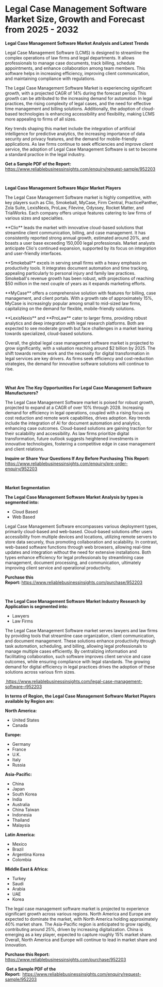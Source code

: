 <p><h1>Legal Case Management Software Market Size, Growth and Forecast from 2025 - 2032</h1></p><p><strong>Legal Case Management Software Market Analysis and Latest Trends</strong></p>
<p><p>Legal Case Management Software (LCMS) is designed to streamline the complex operations of law firms and legal departments. It allows professionals to manage case documents, track billing, schedule appointments, and enhance collaboration among team members. This software helps in increasing efficiency, improving client communication, and maintaining compliance with regulations.</p><p>The Legal Case Management Software Market is experiencing significant growth, with a projected CAGR of 14% during the forecast period. This growth can be attributed to the increasing demand for automation in legal practices, the rising complexity of legal cases, and the need for effective time management and billing solutions. Additionally, the adoption of cloud-based technologies is enhancing accessibility and flexibility, making LCMS more appealing to firms of all sizes.</p><p>Key trends shaping this market include the integration of artificial intelligence for predictive analytics, the increasing importance of data security and privacy features, and the demand for mobile-friendly applications. As law firms continue to seek efficiencies and improve client service, the adoption of Legal Case Management Software is set to become a standard practice in the legal industry.</p></p>
<p><strong>Get a Sample PDF of the Report:&nbsp;</strong> <a href="https://www.reliablebusinessinsights.com/enquiry/request-sample/952203?utm_campaign=3705&utm_medium=2&utm_source=Github&utm_content=ia&utm_term=17042025&utm_id=legal-case-management-software">https://www.reliablebusinessinsights.com/enquiry/request-sample/952203</a></p>
<p>&nbsp;</p>
<p><strong>Legal Case Management Software Major Market Players</strong></p>
<p><p>The Legal Case Management Software market is highly competitive, with key players such as Clio, Smokeball, MyCase, Firm Central, PracticePanther, Zola Suite, LexisNexis, ProLaw, Filevine, Odyssey, Rocket Matter, and TrialWorks. Each company offers unique features catering to law firms of various sizes and specialties.</p><p>**Clio** leads the market with innovative cloud-based solutions that streamline client communication, billing, and case management. It has consistently reported strong annual growth, estimated around 20%, and boasts a user base exceeding 150,000 legal professionals. Market analysts anticipate Clio's continued expansion, supported by its focus on integration and user-friendly interfaces.</p><p>**Smokeball** excels in serving small firms with a heavy emphasis on productivity tools. It integrates document automation and time tracking, appealing particularly to personal injury and family law practices. Smokeball's revenue growth has been robust, with projections of reaching $50 million in the next couple of years as it expands marketing efforts.</p><p>**MyCase** offers a comprehensive solution with features for billing, case management, and client portals. With a growth rate of approximately 15%, MyCase is increasingly popular among small to mid-sized law firms, capitalizing on the demand for flexible, mobile-friendly solutions.</p><p>**LexisNexis** and **ProLaw** cater to larger firms, providing robust analytics and deep integration with legal research platforms. Both are expected to see moderate growth but face challenges in a market leaning towards specialized, cloud-based solutions.</p><p>Overall, the global legal case management software market is projected to grow significantly, with a valuation reaching around $2 billion by 2025. The shift towards remote work and the necessity for digital transformation in legal services are key drivers. As firms seek efficiency and cost-reduction strategies, the demand for innovative software solutions will continue to rise.</p></p>
<p>&nbsp;</p>
<p><strong>What Are The Key Opportunities For Legal Case Management Software Manufacturers?</strong></p>
<p><p>The Legal Case Management Software market is poised for robust growth, projected to expand at a CAGR of over 10% through 2028. Increasing demand for efficiency in legal operations, coupled with a rising focus on cost reduction and remote work capabilities, drives adoption. Key trends include the integration of AI for document automation and analytics, enhancing case outcomes. Cloud-based solutions are gaining traction for their scalability and accessibility. As law firms prioritize digital transformation, future outlook suggests heightened investments in innovative technologies, fostering a competitive edge in case management and client relations.</p></p>
<p><strong>Inquire or Share Your Questions If Any Before Purchasing This Report:</strong> <a href="https://www.reliablebusinessinsights.com/enquiry/pre-order-enquiry/952203?utm_campaign=3705&utm_medium=2&utm_source=Github&utm_content=ia&utm_term=17042025&utm_id=legal-case-management-software">https://www.reliablebusinessinsights.com/enquiry/pre-order-enquiry/952203</a></p>
<p>&nbsp;</p>
<p><strong>Market Segmentation</strong></p>
<p><strong>The Legal Case Management Software Market Analysis by types is segmented into:</strong></p>
<p><ul><li>Cloud Based</li><li>Web Based</li></ul></p>
<p><p>Legal Case Management Software encompasses various deployment types, primarily cloud-based and web-based. Cloud-based solutions offer users accessibility from multiple devices and locations, utilizing remote servers to store data securely, thus promoting collaboration and scalability. In contrast, web-based software functions through web browsers, allowing real-time updates and integration without the need for extensive installations. Both types enhance efficiency for legal professionals by streamlining case management, document processing, and communication, ultimately improving client service and operational productivity.</p></p>
<p><strong>Purchase this Report:&nbsp;</strong><a href="https://www.reliablebusinessinsights.com/purchase/952203?utm_campaign=3705&utm_medium=2&utm_source=Github&utm_content=ia&utm_term=17042025&utm_id=legal-case-management-software">https://www.reliablebusinessinsights.com/purchase/952203</a></p>
<p>&nbsp;</p>
<p><strong>The Legal Case Management Software Market Industry Research by Application is segmented into:</strong></p>
<p><ul><li>Lawyers</li><li>Law Firms</li></ul></p>
<p><p>The Legal Case Management Software market serves lawyers and law firms by providing tools that streamline case organization, client communication, and document management. These solutions enhance productivity through task automation, scheduling, and billing, allowing legal professionals to manage multiple cases efficiently. By centralizing information and facilitating collaboration, such software improves client service and case outcomes, while ensuring compliance with legal standards. The growing demand for digital efficiency in legal practices drives the adoption of these solutions across various firm sizes.</p></p>
<p><a href="https://www.reliablebusinessinsights.com/legal-case-management-software-r952203?utm_campaign=3705&utm_medium=2&utm_source=Github&utm_content=ia&utm_term=17042025&utm_id=legal-case-management-software">&nbsp;https://www.reliablebusinessinsights.com/legal-case-management-software-r952203</a></p>
<p><strong>In terms of Region, the Legal Case Management Software Market Players available by Region are:</strong></p>
<p>
    <p> <strong> North America: </strong>
        <ul>
            <li>United States</li>
            <li>Canada</li>
        </ul>
        </p> 
    <p> <strong> Europe: </strong>
        <ul>
            <li>Germany</li>
            <li>France</li>
            <li>U.K.</li>
            <li>Italy</li>
            <li>Russia</li>
        </ul>
        </p> 
    <p> <strong> Asia-Pacific: </strong>
        <ul>
            <li>China</li>
            <li>Japan</li>
            <li>South Korea</li>
            <li>India</li>
            <li>Australia</li>
            <li>China Taiwan</li>
            <li>Indonesia</li>
            <li>Thailand</li>
            <li>Malaysia</li>
        </ul>
        </p> 
    <p> <strong> Latin America: </strong>
        <ul>
            <li>Mexico</li>
            <li>Brazil</li>
            <li>Argentina Korea</li>
            <li>Colombia</li>
        </ul>
        </p> 
    <p> <strong> Middle East & Africa: </strong>
        <ul>
            <li>Turkey</li>
            <li>Saudi</li>
            <li>Arabia</li>
            <li>UAE</li>
            <li>Korea</li>
        </ul>
    </p>
    </p>
<p><p>The legal case management software market is projected to experience significant growth across various regions. North America and Europe are expected to dominate the market, with North America holding approximately 40% market share. The Asia-Pacific region is anticipated to grow rapidly, contributing around 25%, driven by increasing digitalization. China is emerging as a key player, expected to capture roughly 15% market share. Overall, North America and Europe will continue to lead in market share and innovation.</p></p>
<p><strong>Purchase this Report: </strong><a href="https://www.reliablebusinessinsights.com/purchase/952203?utm_campaign=3705&utm_medium=2&utm_source=Github&utm_content=ia&utm_term=17042025&utm_id=legal-case-management-software">https://www.reliablebusinessinsights.com/purchase/952203</a></p>
<p>&nbsp;<strong>Get a Sample PDF of the Report:&nbsp;&nbsp;</strong><a href="https://www.reliablebusinessinsights.com/enquiry/request-sample/952203?utm_campaign=3705&utm_medium=2&utm_source=Github&utm_content=ia&utm_term=17042025&utm_id=legal-case-management-software">https://www.reliablebusinessinsights.com/enquiry/request-sample/952203</a></p>
<p><strong></strong></p>
<p><p></p><p></p><p></p></p>